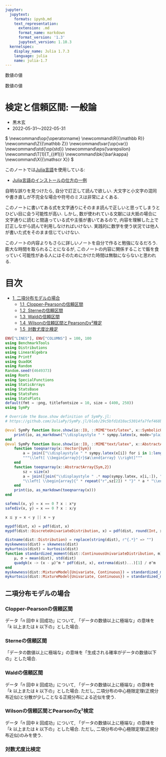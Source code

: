 ```yaml
---
jupyter:
  jupytext:
    formats: ipynb,md
    text_representation:
      extension: .md
      format_name: markdown
      format_version: '1.3'
      jupytext_version: 1.10.3
  kernelspec:
    display_name: Julia 1.7.3
    language: julia
    name: julia-1.7
---
```


数値の値

$\text{数値の値}$


# 検定と信頼区間: 一般論

* 黒木玄
* 2022-05-31～2022-05-31

$
\newcommand\op{\operatorname}
\newcommand\R{{\mathbb R}}
\newcommand\Z{{\mathbb Z}}
\newcommand\var{\op{var}}
\newcommand\std{\op{std}}
\newcommand\eps{\varepsilon}
\newcommand\T[1]{T_{(#1)}}
\newcommand\bk{\bar\kappa}
\newcommand\X{{\mathscr X}}
$

このノートでは[Julia言語](https://julialang.org/)を使用している: 

* [Julia言語のインストールの仕方の一例](https://nbviewer.org/github/genkuroki/msfd28/blob/master/install.ipynb)

自明な誤りを見つけたら, 自分で訂正して読んで欲しい.  大文字と小文字の混同や書き直しが不完全な場合や符号のミスは非常によくある.

このノートに書いてある式を文字通りにそのまま読んで正しいと思ってしまうとひどい目に会う可能性が高い. しかし, 数が使われている文献には大抵の場合に文字通りに読むと間違っている式や主張が書いてあるので, 内容を理解した上で訂正しながら読んで利用しなければいけない. 実践的に数学を使う状況では他人が書いた式をそのまま信じていけない.

このノートの内容よりもさらに詳しいノートを自分で作ると勉強になるだろう.  膨大な時間を取られることになるが, このノートの内容に関係することで飯を食っていく可能性がある人にはそのためにかけた時間は無駄にならないと思われる.

<!-- #region toc=true -->
<h1>目次<span class="tocSkip"></span></h1>
<div class="toc"><ul class="toc-item"><li><span><a href="#二項分布モデルの場合" data-toc-modified-id="二項分布モデルの場合-1"><span class="toc-item-num">1&nbsp;&nbsp;</span>二項分布モデルの場合</a></span><ul class="toc-item"><li><span><a href="#Clopper-Pearsonの信頼区間" data-toc-modified-id="Clopper-Pearsonの信頼区間-1.1"><span class="toc-item-num">1.1&nbsp;&nbsp;</span>Clopper-Pearsonの信頼区間</a></span></li><li><span><a href="#Sterneの信頼区間" data-toc-modified-id="Sterneの信頼区間-1.2"><span class="toc-item-num">1.2&nbsp;&nbsp;</span>Sterneの信頼区間</a></span></li><li><span><a href="#Waldの信頼区間" data-toc-modified-id="Waldの信頼区間-1.3"><span class="toc-item-num">1.3&nbsp;&nbsp;</span>Waldの信頼区間</a></span></li><li><span><a href="#Wilsonの信頼区間とPearsonのχ²検定" data-toc-modified-id="Wilsonの信頼区間とPearsonのχ²検定-1.4"><span class="toc-item-num">1.4&nbsp;&nbsp;</span>Wilsonの信頼区間とPearsonのχ²検定</a></span></li><li><span><a href="#対数尤度比検定" data-toc-modified-id="対数尤度比検定-1.5"><span class="toc-item-num">1.5&nbsp;&nbsp;</span>対数尤度比検定</a></span></li></ul></li></ul></div>
<!-- #endregion -->

```julia
ENV["LINES"], ENV["COLUMNS"] = 100, 100
using BenchmarkTools
using Distributions
using LinearAlgebra
using Printf
using QuadGK
using Random
Random.seed!(4649373)
using Roots
using SpecialFunctions
using StaticArrays
using StatsBase
using StatsFuns
using StatsPlots
default(fmt = :png, titlefontsize = 10, size = (400, 250))
using SymPy
```

```julia
# Override the Base.show definition of SymPy.jl:
# https://github.com/JuliaPy/SymPy.jl/blob/29c5bfd1d10ac53014fa7fef468bc8deccadc2fc/src/types.jl#L87-L105

@eval SymPy function Base.show(io::IO, ::MIME"text/latex", x::SymbolicObject)
    print(io, as_markdown("\\displaystyle " * sympy.latex(x, mode="plain", fold_short_frac=false)))
end
@eval SymPy function Base.show(io::IO, ::MIME"text/latex", x::AbstractArray{Sym})
    function toeqnarray(x::Vector{Sym})
        a = join(["\\displaystyle " * sympy.latex(x[i]) for i in 1:length(x)], "\\\\")
        """\\left[ \\begin{array}{r}$a\\end{array} \\right]"""
    end
    function toeqnarray(x::AbstractArray{Sym,2})
        sz = size(x)
        a = join([join("\\displaystyle " .* map(sympy.latex, x[i,:]), "&") for i in 1:sz[1]], "\\\\")
        "\\left[ \\begin{array}{" * repeat("r",sz[2]) * "}" * a * "\\end{array}\\right]"
    end
    print(io, as_markdown(toeqnarray(x)))
end
```

```julia
safemul(x, y) = x == 0 ? x : x*y
safediv(x, y) = x == 0 ? x : x/y

x ⪅ y = x < y || x ≈ y

mypdf(dist, x) = pdf(dist, x)
mypdf(dist::DiscreteUnivariateDistribution, x) = pdf(dist, round(Int, x))

distname(dist::Distribution) = replace(string(dist), r"{.*}" => "")
myskewness(dist) = skewness(dist)
mykurtosis(dist) = kurtosis(dist)
function standardized_moment(dist::ContinuousUnivariateDistribution, m)
    μ, σ = mean(dist), std(dist)
    quadgk(x -> (x - μ)^m * pdf(dist, x), extrema(dist)...)[1] / σ^m
end
myskewness(dist::MixtureModel{Univariate, Continuous}) = standardized_moment(dist, 3)
mykurtosis(dist::MixtureModel{Univariate, Continuous}) = standardized_moment(dist, 4) - 3
```

## 二項分布モデルの場合


### Clopper-Pearsonの信頼区間

データ「$n$ 回中 $k$ 回成功」について, 「データの数値以上に極端な」の意味を「$k$ 以上または $k$ 以下の」とした場合.


### Sterneの信頼区間

「データの数値以上に極端な」の意味を「生成される確率がデータの数値以下の」とした場合.


### Waldの信頼区間

データ「$n$ 回中 $k$ 回成功」について, 「データの数値以上に極端な」の意味を「$k$ 以上または $k$ 以下の」とした場合.  ただし, 二項分布の中心極限定理(正規分布近似)と分散が少しことなる正規分布による近似を使う.


### Wilsonの信頼区間とPearsonのχ²検定

データ「$n$ 回中 $k$ 回成功」について, 「データの数値以上に極端な」の意味を「$k$ 以上または $k$ 以下の」とした場合.  ただし, 二項分布の中心極限定理(正規分布近似)のみを使う.


### 対数尤度比検定

```julia

```
